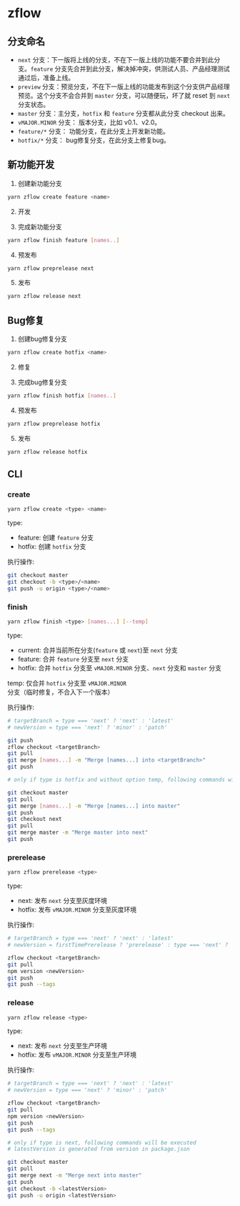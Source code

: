 # zflow


## 分支命名

* `next` 分支：下一版将上线的分支，不在下一版上线的功能不要合并到此分支。`feature` 分支先合并到此分支，解决掉冲突，供测试人员、产品经理测试通过后，准备上线。 
* `preview` 分支：预览分支，不在下一版上线的功能发布到这个分支供产品经理预览。这个分支不会合并到 `master` 分支，可以随便玩，坏了就 reset 到 `next` 分支状态。
* `master` 分支：主分支，`hotfix` 和 `feature` 分支都从此分支 checkout 出来。
* `vMAJOR.MINOR` 分支： 版本分支，比如 v0.1、v2.0。
* `feature/*` 分支： 功能分支，在此分支上开发新功能。
* `hotfix/*` 分支： bug修复分支，在此分支上修复bug。


## 新功能开发

1. 创建新功能分支
```sh
yarn zflow create feature <name>
```

2. 开发

3. 完成新功能分支
```sh
yarn zflow finish feature [names..]
```

4. 预发布
```sh
yarn zflow preprelease next
```

5. 发布
```sh
yarn zflow release next
```


## Bug修复

1. 创建bug修复分支
```sh
yarn zflow create hotfix <name>
```

2. 修复

3. 完成bug修复分支
```sh
yarn zflow finish hotfix [names..]
```

4. 预发布
```sh
yarn zflow preprelease hotfix
```

5. 发布
```sh
yarn zflow release hotfix
```


## CLI

### create
```sh
yarn zflow create <type> <name>
```

type:
- feature: 创建 `feature` 分支
- hotfix: 创建 `hotfix` 分支

执行操作:

```sh
git checkout master
git checkout -b <type>/<name>
git push -u origin <type>/<name>
```


### finish

```sh
yarn zflow finish <type> [names...] [--temp]
```

type:
- current: 合并当前所在分支(`feature` 或 `next`)至 `next` 分支
- feature: 合并 `feature` 分支至 `next` 分支
- hotfix: 合并 `hotfix` 分支至 `vMAJOR.MINOR` 分支、`next` 分支和 `master` 分支

temp: 仅合并 `hotfix` 分支至 `vMAJOR.MINOR` 分支（临时修复，不合入下一个版本）

执行操作:
```sh
# targetBranch = type === 'next' ? 'next' : 'latest'
# newVersion = type === 'next' ? 'minor' : 'patch'

git push
zflow checkout <targetBranch>
git pull
git merge [names...] -m "Merge [names...] into <targetBranch>"
git push

# only if type is hotfix and without option temp, following commands will be executed 

git checkout master
git pull
git merge [names...] -m "Merge [names...] into master"
git push
git checkout next
git pull
git merge master -m "Merge master into next"
git push
```


### prerelease

```sh
yarn zflow prerelease <type>
```

type:
- next: 发布 `next` 分支至灰度环境
- hotfix: 发布 `vMAJOR.MINOR` 分支至灰度环境

执行操作:

```sh
# targetBranch = type === 'next' ? 'next' : 'latest'
# newVersion = firstTimePrerelease ? 'prerelease' : type === 'next' ? 'preminor' : 'prepatch'

zflow checkout <targetBranch> 
git pull
npm version <newVersion>
git push
git push --tags
```


### release

```sh
yarn zflow release <type>
```

type:
- next: 发布 `next` 分支至生产环境
- hotfix: 发布 `vMAJOR.MINOR` 分支至生产环境

执行操作:

```sh
# targetBranch = type === 'next' ? 'next' : 'latest'
# newVersion = type === 'next' ? 'minor' : 'patch'

zflow checkout <targetBranch>
git pull
npm version <newVersion>
git push
git push --tags

# only if type is next, following commands will be executed 
# latestVersion is generated from version in package.json

git checkout master
git pull
git merge next -m "Merge next into master"
git push
git checkout -b <latestVersion>
git push -u origin <latestVersion>
```
